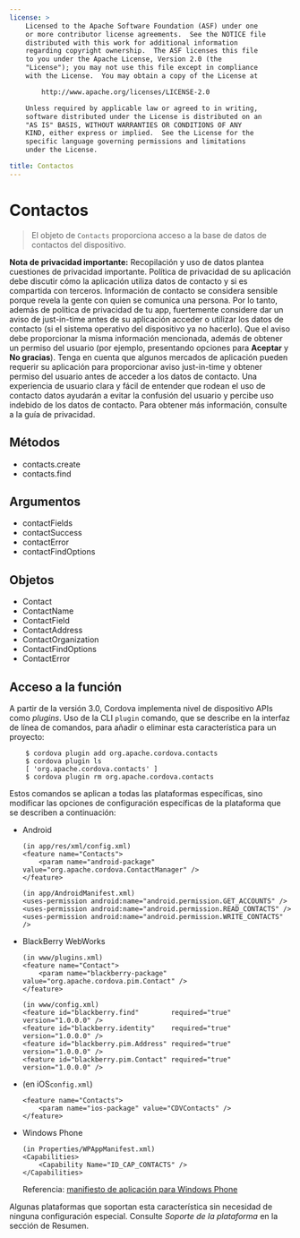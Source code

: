 ```yaml
---
license: >
    Licensed to the Apache Software Foundation (ASF) under one
    or more contributor license agreements.  See the NOTICE file
    distributed with this work for additional information
    regarding copyright ownership.  The ASF licenses this file
    to you under the Apache License, Version 2.0 (the
    "License"); you may not use this file except in compliance
    with the License.  You may obtain a copy of the License at

        http://www.apache.org/licenses/LICENSE-2.0

    Unless required by applicable law or agreed to in writing,
    software distributed under the License is distributed on an
    "AS IS" BASIS, WITHOUT WARRANTIES OR CONDITIONS OF ANY
    KIND, either express or implied.  See the License for the
    specific language governing permissions and limitations
    under the License.

title: Contactos
---
```


# Contactos

> El objeto de `Contacts` proporciona acceso a la base de datos de contactos del dispositivo.

**Nota de privacidad importante:** Recopilación y uso de datos plantea cuestiones de privacidad importante. Política de privacidad de su aplicación debe discutir cómo la aplicación utiliza datos de contacto y si es compartida con terceros. Información de contacto se considera sensible porque revela la gente con quien se comunica una persona. Por lo tanto, además de política de privacidad de tu app, fuertemente considere dar un aviso de just-in-time antes de su aplicación acceder o utilizar los datos de contacto (si el sistema operativo del dispositivo ya no hacerlo). Que el aviso debe proporcionar la misma información mencionada, además de obtener un permiso del usuario (por ejemplo, presentando opciones para **Aceptar** y **No gracias**). Tenga en cuenta que algunos mercados de aplicación pueden requerir su aplicación para proporcionar aviso just-in-time y obtener permiso del usuario antes de acceder a los datos de contacto. Una experiencia de usuario clara y fácil de entender que rodean el uso de contacto datos ayudarán a evitar la confusión del usuario y percibe uso indebido de los datos de contacto. Para obtener más información, consulte a la guía de privacidad.

## Métodos

*   contacts.create
*   contacts.find

## Argumentos

*   contactFields
*   contactSuccess
*   contactError
*   contactFindOptions

## Objetos

*   Contact
*   ContactName
*   ContactField
*   ContactAddress
*   ContactOrganization
*   ContactFindOptions
*   ContactError

## Acceso a la función

A partir de la versión 3.0, Cordova implementa nivel de dispositivo APIs como *plugins*. Uso de la CLI `plugin` comando, que se describe en la interfaz de línea de comandos, para añadir o eliminar esta característica para un proyecto:

        $ cordova plugin add org.apache.cordova.contacts
        $ cordova plugin ls
        [ 'org.apache.cordova.contacts' ]
        $ cordova plugin rm org.apache.cordova.contacts
    

Estos comandos se aplican a todas las plataformas específicas, sino modificar las opciones de configuración específicas de la plataforma que se describen a continuación:

*   Android
    
        (in app/res/xml/config.xml)
        <feature name="Contacts">
            <param name="android-package" value="org.apache.cordova.ContactManager" />
        </feature>
        
        (in app/AndroidManifest.xml)
        <uses-permission android:name="android.permission.GET_ACCOUNTS" />
        <uses-permission android:name="android.permission.READ_CONTACTS" />
        <uses-permission android:name="android.permission.WRITE_CONTACTS" />
        

*   BlackBerry WebWorks
    
        (in www/plugins.xml)
        <feature name="Contact">
            <param name="blackberry-package" value="org.apache.cordova.pim.Contact" />
        </feature>
        
        (in www/config.xml)
        <feature id="blackberry.find"        required="true" version="1.0.0.0" />
        <feature id="blackberry.identity"    required="true" version="1.0.0.0" />
        <feature id="blackberry.pim.Address" required="true" version="1.0.0.0" />
        <feature id="blackberry.pim.Contact" required="true" version="1.0.0.0" />
        

*   (en iOS`config.xml`)
    
        <feature name="Contacts">
            <param name="ios-package" value="CDVContacts" />
        </feature>
        

*   Windows Phone
    
        (in Properties/WPAppManifest.xml)
        <Capabilities>
            <Capability Name="ID_CAP_CONTACTS" />
        </Capabilities>
        
    
    Referencia: [manifiesto de aplicación para Windows Phone][1]

 [1]: http://msdn.microsoft.com/en-us/library/ff769509%28v=vs.92%29.aspx

Algunas plataformas que soportan esta característica sin necesidad de ninguna configuración especial. Consulte *Soporte de la plataforma* en la sección de Resumen.